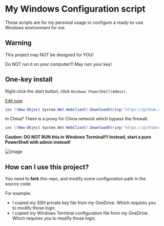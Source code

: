 # My Windows Configuration script

These scripts are for my personal usage to configure a ready-to-use Windows environment for me.

## Warning

This project may NOT be designed for YOU!

Do NOT run it on your computer!!! May ruin your key!

## One-key install

Right click the start button, click `Windows PowerShell(Admin)`.

[Edit now](https://github.com/Anduin2017/configuration-script-win/edit/main/install.ps1)

```powershell
iex ((New-Object System.Net.WebClient).DownloadString('https://github.com/Anduin2017/configuration-script-win/raw/main/install.ps1'))
```

In China? There is a proxy for China network which bypass the firewall.

```powershell
iex ((New-Object System.Net.WebClient).DownloadString('https://githubcontent.aiurs.co/Anduin2017/configuration-script-win/main/install.ps1'))
```

**Caution: DO NOT RUN this in Windows Terminal!!! Instead, start a pure PowerShell with admin instead!**

![image](https://user-images.githubusercontent.com/19531547/127482010-6f8d35f8-37c5-472a-97ae-a75c16aa3699.png)

## How can I use this project?

You need to **fork** this repo, and modify some configuration path in the source code.

For example:

* I copied my SSH private key file from my OneDrive. Which requires you to modify those logic.
* I copied my Windows Terminal configuration file from my OneDrive. Which requires you to modify those logic.
